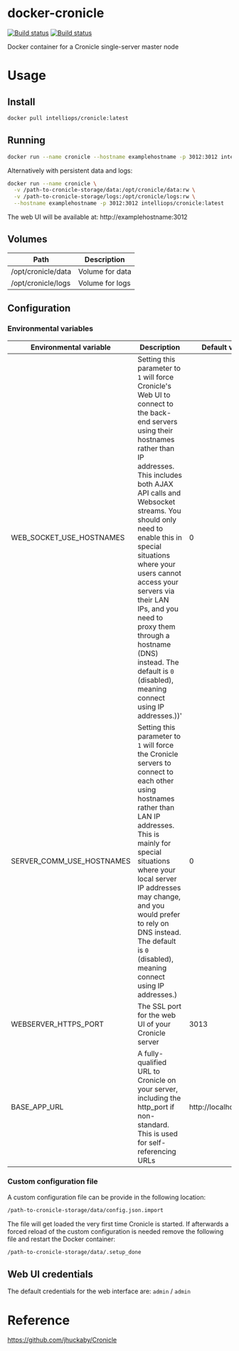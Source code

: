# docker-cronicle
[![Build status](https://img.shields.io/docker/build/intelliops/cronicle.svg)](https://hub.docker.com/r/intelliops/cronicle) [![Build status](https://img.shields.io/travis/belsander/docker-cronicle.svg)](https://travis-ci.org/belsander/docker-cronicle)

Docker container for a Cronicle single-server master node

# Usage

## Install
```sh
docker pull intelliops/cronicle:latest
```

## Running
```sh
docker run --name cronicle --hostname examplehostname -p 3012:3012 intelliops/cronicle:latest
```

Alternatively with persistent data and logs:
```sh
docker run --name cronicle \
  -v /path-to-cronicle-storage/data:/opt/cronicle/data:rw \
  -v /path-to-cronicle-storage/logs:/opt/cronicle/logs:rw \
  --hostname examplehostname -p 3012:3012 intelliops/cronicle:latest
```

The web UI will be available at: http://examplehostname:3012

## Volumes
| Path | Description |
|--------|--------|
| /opt/cronicle/data | Volume for data |
| /opt/cronicle/logs | Volume for logs |

## Configuration

### Environmental variables
| Environmental variable | Description | Default value |
|--------|--------|--------|
| WEB_SOCKET_USE_HOSTNAMES | Setting this parameter to `1` will force Cronicle's Web UI to connect to the back-end servers using their hostnames rather than IP addresses. This includes both AJAX API calls and Websocket streams. You should only need to enable this in special situations where your users cannot access your servers via their LAN IPs, and you need to proxy them through a hostname (DNS) instead. The default is `0` (disabled), meaning connect using IP addresses.))' | 0 |
| SERVER_COMM_USE_HOSTNAMES | Setting this parameter to `1` will force the Cronicle servers to connect to each other using hostnames rather than LAN IP addresses. This is mainly for special situations where your local server IP addresses may change, and you would prefer to rely on DNS instead. The default is `0` (disabled), meaning connect using IP addresses.) | 0 |
| WEBSERVER_HTTPS_PORT | The SSL port for the web UI of your Cronicle server | 3013 |
| BASE_APP_URL | A fully-qualified URL to Cronicle on your server, including the http_port if non-standard. This is used for self-referencing URLs | http://localhost:3012 |

### Custom configuration file
A custom configuration file can be provide in the following location:
```sh
/path-to-cronicle-storage/data/config.json.import
```
The file will get loaded the very first time Cronicle is started. If afterwards
a forced reload of the custom configuration is needed remove the following file
and restart the Docker container:
```sh
/path-to-cronicle-storage/data/.setup_done
```

## Web UI credentials
The default credentials for the web interface are: `admin` / `admin`

# Reference
https://github.com/jhuckaby/Cronicle
